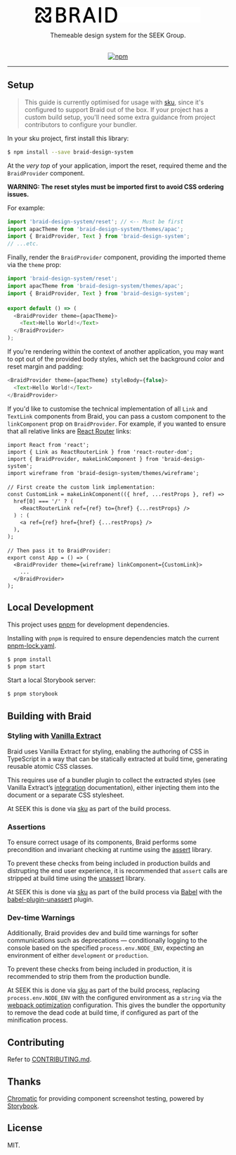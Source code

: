 <div align="center" >
  <img src="logo.png#gh-light-mode-only" alt="BRAID" title="BRAID" width="186px" />
  <img src="logo-inverted.png#gh-dark-mode-only" alt="BRAID" title="BRAID" width="186px" />
  <br/>
  <br/>
  Themeable design system for the SEEK Group.
  <br/>
  <br/>

[![npm](https://img.shields.io/npm/v/braid-design-system.svg?style=for-the-badge)](https://www.npmjs.com/package/braid-design-system)

  <hr />
</div>

## Setup

> This guide is currently optimised for usage with [sku], since it's configured to support Braid out of the box. If your project has a custom build setup, you'll need some extra guidance from project contributors to configure your bundler.

In your sku project, first install this library:

```bash
$ npm install --save braid-design-system
```

At the _very top_ of your application, import the reset, required theme and the `BraidProvider` component.

**WARNING: The reset styles must be imported first to avoid CSS ordering issues.**

For example:

```js
import 'braid-design-system/reset'; // <-- Must be first
import apacTheme from 'braid-design-system/themes/apac';
import { BraidProvider, Text } from 'braid-design-system';
// ...etc.
```

Finally, render the `BraidProvider` component, providing the imported theme via the `theme` prop:

```js
import 'braid-design-system/reset';
import apacTheme from 'braid-design-system/themes/apac';
import { BraidProvider, Text } from 'braid-design-system';

export default () => (
  <BraidProvider theme={apacTheme}>
    <Text>Hello World!</Text>
  </BraidProvider>
);
```

If you're rendering within the context of another application, you may want to opt out of the provided body styles, which set the background color and reset margin and padding:

```js
<BraidProvider theme={apacTheme} styleBody={false}>
  <Text>Hello World!</Text>
</BraidProvider>
```

If you'd like to customise the technical implementation of all `Link` and `TextLink` components from Braid, you can pass a custom component to the `linkComponent` prop on `BraidProvider`. For example, if you wanted to ensure that all relative links are [React Router](https://reacttraining.com/react-router/) links:

```tsx
import React from 'react';
import { Link as ReactRouterLink } from 'react-router-dom';
import { BraidProvider, makeLinkComponent } from 'braid-design-system';
import wireframe from 'braid-design-system/themes/wireframe';

// First create the custom link implementation:
const CustomLink = makeLinkComponent(({ href, ...restProps }, ref) =>
  href[0] === '/' ? (
    <ReactRouterLink ref={ref} to={href} {...restProps} />
  ) : (
    <a ref={ref} href={href} {...restProps} />
  ),
);

// Then pass it to BraidProvider:
export const App = () => (
  <BraidProvider theme={wireframe} linkComponent={CustomLink}>
    ...
  </BraidProvider>
);
```

## Local Development

This project uses [pnpm](https://pnpm.io/) for development dependencies.

Installing with `pnpm` is required to ensure dependencies match the current [pnpm-lock.yaml](./pnpm-lock.yaml).

```bash
$ pnpm install
$ pnpm start
```

Start a local Storybook server:

```bash
$ pnpm storybook
```

## Building with Braid

### Styling with [Vanilla Extract]

Braid uses Vanilla Extract for styling, enabling the authoring of CSS in TypeScript in a way that can be statically extracted at build time, generating reusable atomic CSS classes.

This requires use of a bundler plugin to collect the extracted styles (see Vanilla Extract&rsquo;s [integration] documentation), either injecting them into the document or a separate CSS stylesheet.

At SEEK this is done via [sku] as part of the build process.

[Vanilla Extract]: https://vanilla-extract.style/
[integration]: https://vanilla-extract.style/documentation/getting-started

### Assertions

To ensure correct usage of its components, Braid performs some precondition and invariant checking at runtime using the [assert] library.

To prevent these checks from being included in production builds and distrupting the end user experience, it is recommended that `assert` calls are stripped at build time using the [unassert](https://www.npmjs.com/package/unassert) library.

At SEEK this is done via [sku] as part of the build process via [Babel] with the [babel-plugin-unassert] plugin.

[assert]: https://www.npmjs.com/package/assert
[unassert]: https://www.npmjs.com/package/unassert
[Babel]: https://babeljs.io/
[babel-plugin-unassert]: https://github.com/unassert-js/babel-plugin-unassert

### Dev-time Warnings

Additionally, Braid provides dev and build time warnings for softer communications such as deprecations — conditionally logging to the console based on the specified `process.env.NODE_ENV`, expecting an environment of either `development` or `production`.

To prevent these checks from being included in production, it is recommended to strip them from the production bundle.

At SEEK this is done via [sku] as part of the build process, replacing `process.env.NODE_ENV` with the configured environment as a `string` via the [webpack optimization] configuration.
This gives the bundler the opportunity to remove the dead code at build time, if configured as part of the minification process.

[webpack optimization]: https://webpack.js.org/configuration/optimization/#optimizationnodeenv

## Contributing

Refer to [CONTRIBUTING.md](./CONTRIBUTING.md).

## Thanks

[Chromatic](https://www.chromaticqa.com) for providing component screenshot testing, powered by [Storybook](https://storybook.js.org/).

## License

MIT.

[sku]: https://github.com/seek-oss/sku
